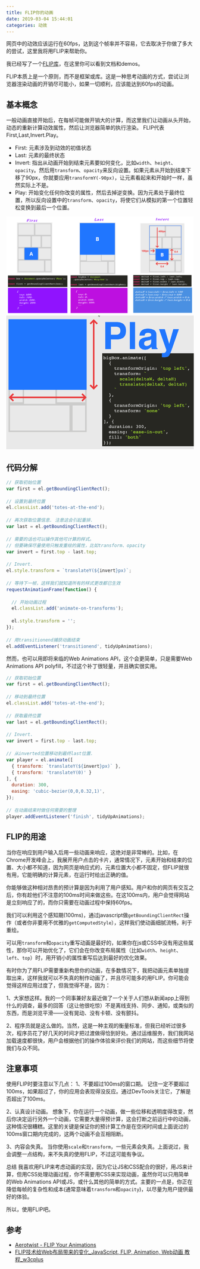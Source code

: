 ```yaml
---
title: FLIP你的动画
date: 2019-03-04 15:44:01
categories: 动效
---
```


网页中的动效应该运行在60fps，达到这个帧率并不容易，它去取决于你做了多大的尝试，这里我将用FLIP来帮助你。

我已经写了一个[FLIP库](https://github.com/googlearchive/flipjs)，在这里你可以看到文档和demos。

FLIP本质上是一个原则，而不是框架或库。这是一种思考动画的方式，尝试让浏览器渲染动画的开销尽可能小，如果一切顺利，应该能达到60fps的动画。

## 基本概念
一般动画直接开始后，在每帧可能做开销大的计算，而这里我们让动画从头开始，动态的重新计算动效属性，然后让浏览器简单的执行渲染。
FLIP代表First,Last,Invert.Play。

- First: 元素涉及到动效的初值状态
- Last: 元素的最终状态
- Invert: 指出从动画开始到结束元素要如何变化，比如`width`、`height`、`opacity`。然后用`transform`、`opacity`来反向设置。如果元素从开始到结束下移了90px，你就要应用`transformY(-90px)`，让元素看起来和开始时一样，虽然实际上不是。
- Play: 开始变化任何你改变的属性，然后去掉逆变换。因为元素处于最终位置，所以反向设置中的`transform`、`opacity`，将使它们从模拟的第一个位置轻松变换到最后一个位置。

![flip-layout-6](../images/2019/flip-layout-6.png)
![flip-layout-7](../images/2019/flip-layout-7.gif)

## 代码分解
```javascript
// 获取初始位置
var first = el.getBoundingClientRect();

// 设置到最终位置
el.classList.add('totes-at-the-end');

// 再次获取位置信息. 注意这会引起重排.
var last = el.getBoundingClientRect();

// 需要的话也可以操作其他可计算的样式。
// 但要确保尽量使用只触发重绘的属性，比如transform、opacity
var invert = first.top - last.top;

// Invert.
el.style.transform = `translateY(${invert}px)`;

// 等待下一帧，这样我们就知道所有的样式更改都已生效
requestAnimationFrame(function() {

  // 开始动画过程
  el.classList.add('animate-on-transforms');

  el.style.transform = '';
});

// 用transitionend捕获动画结束
el.addEventListener('transitionend', tidyUpAnimations);
```

然而，也可以用即将来临的Web Animations API，这个会更简单，只是需要Web Animations API polyfill，不过这个补丁很轻量，并且确实很实用。

```javascript
// 获取初始位置
var first = el.getBoundingClientRect();

// 移动到最终位置
el.classList.add('totes-at-the-end');

// 获取最终位置
var last = el.getBoundingClientRect();

// Invert.
var invert = first.top - last.top;

// 从inverted位置移动到最终last位置.
var player = el.animate([
  { transform: `translateY(${invert}px)` },
  { transform: 'translateY(0)' }
], {
  duration: 300,
  easing: 'cubic-bezier(0,0,0.32,1)',
});

// 在动画结束时做任何需要的整理
player.addEventListener('finish', tidyUpAnimations);
```
## FLIP的用途
当你在响应到用户输入后用一些动画来响应，这绝对是非常棒的。比如，在Chrome开发峰会上，我展开用户点击的卡片，通常情况下，元素开始和结束的位置、大小都不知道，因为网页是响应式的，元素位置大小都不固定，但FLIP就很有用，它能明确的计算元素，在运行时给出正确的值。

你能够做这种相对昂贵的预计算是因为利用了用户感知。用户和你的网页有交互之后，你有趁他们不注意的100ms时间来做这些。在这100ms内，用户会觉得网站是立刻响应了的，而你只需要在动画过程中保持60fps。

我们可以利用这个感知期(100ms)，通过javascript做`getBoundingClientRect`操作（或者你非要用不优雅的`getComputedStyle`），这样我们使动画细腻流畅，利于重绘。

可以用`transform`和`opacity`重写动画是最好的，如果你在js或CSS中没有用这些属性，那你可以开始优化了，它们会在你改变布局属性（比如`width`、`height`、`left`、`top`）时，用开销小的属性重写后达到最好的优化效果。

有时你为了用FLIP需要重新构思你的动画，在多数情况下，我把动画元素单独提取出来，这样我就可以不失真的制作动画了，并且尽可能多的用FLIP。你可能会觉得这样应用过度了，但我觉得不是，因为：

1、大家想这样。我的一个同事兼好友最近做了一个关于人们想从新闻app上得到什么的调查，最多的回答（这让他很吃惊）不是离线支持、同步、通知，或类似的东西，而是浏览平滑——没有晃动、没有卡顿、没有颤抖。

2、程序员就是这么做的。当然，这是一种主观的衡量标准，但我已经听过很多次，程序员花了好几天的时间才把过渡做得恰到好处。通过运维服务，我们我网站加载速度都很快，用户会根据他们的操作体验来评价我们的网站，而这些细节将使我们与众不同。

## 注意事项
使用FLIP时要注意以下几点：
1、不要超过100ms的窗口期。
记住一定不要超过100ms，如果超过了，你的应用会表现得没反应。通过DevTools关注它，了解是否超出了100ms。

2、认真设计动画。
想象下，你在运行一个动画，做一些位移和透明度得改变，然后你决定运行另外一个动画，它需要大量得预计算，这会打断之前运行中的动画，这种情况很糟糕。这里的关键是保证你的预计算工作是在空闲时间或上面说过的100ms窗口期内完成的，这两个动画不会互相阻断。

3、内容会失真。
当你使用`scale`和`transform`，一些元素会失真。上面说过，我会调整一点结构，来不失真的使用FLIP，不过这可能有争议。

总结
我喜欢用FLIP来考虑动画的实现，因为它让JS和CSS配合的很好，用JS来计算，但用CSS处理动画过程，你不需要用CSS来实现动画，虽然你可以只用简单的Web Animations API或JS，或什么其他的简单的方式。主要的一点是，你正在降低每帧的复杂性和成本(通常意味着`transform`和`opacity`)，以尽量为用户提供最好的体验。

所以，使用FLIP吧。

## 参考
- [Aerotwist - FLIP Your Animations](https://aerotwist.com/blog/flip-your-animations/)
- [FLIP技术给Web布局带来的变化_JavaScript, FLIP, Animation, Web动画 教程_w3cplus](https://www.w3cplus.com/javascript/animating-layouts-with-the-flip-technique.html)
